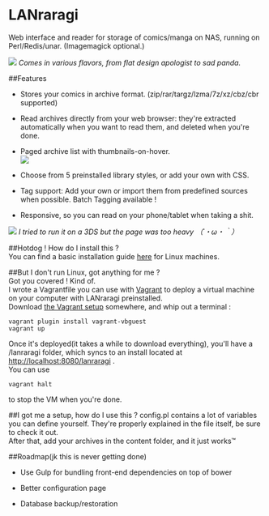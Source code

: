 LANraragi
============

Web interface and reader for storage of comics/manga on NAS, running on Perl/Redis/unar. (Imagemagick optional.)  

![](https://a.pomf.cat/vpqvmq.png)
*Comes in various flavors, from flat design apologist to sad panda.*  

##Features

* Stores your comics in archive format. (zip/rar/targz/lzma/7z/xz/cbz/cbr supported)  

* Read archives directly from your web browser: they're extracted automatically when you want to read them, and deleted when you're done. 

* Paged archive list with thumbnails-on-hover.  
![](https://a.pomf.cat/jooipu.png)

* Choose from 5 preinstalled library styles, or add your own with CSS.      

* Tag support: Add your own or import them from predefined sources when possible. Batch Tagging available !  

* Responsive, so you can read on your phone/tablet when taking a shit.  

![](https://a.pomf.cat/czkfyn.png)
*I tried to run it on a 3DS but the page was too heavy （´・ω・｀）*  

	
##Hotdog ! How do I install this ?  
You can find a basic installation guide [here](https://github.com/Difegue/LANraragi/blob/master/tools/Install.md) for Linux machines.  

##But I don't run Linux, got anything for me ?  
Got you covered ! Kind of.  
I wrote a Vagrantfile you can use with [Vagrant](https://www.vagrantup.com/downloads.html) to deploy a virtual machine on your computer with LANraragi preinstalled.  
Download [the Vagrant setup](https://github.com/Difegue/LANraragi/raw/master/tools/VagrantSetup) somewhere, and whip out a terminal :
```
vagrant plugin install vagrant-vbguest
vagrant up
```
Once it's deployed(it takes a while to download everything), you'll have a /lanraragi folder, which syncs to an install located at [http://localhost:8080/lanraragi](http://localhost:8080/lanraragi) .  
You can use 
```
vagrant halt
```  
to stop the VM when you're done.

##I got me a setup, how do I use this ?
config.pl contains a lot of variables you can define yourself. They're properly explained in the file itself, be sure to check it out.  
After that, add your archives in the content folder, and it just works™


##Roadmap(jk this is never getting done)  

* Use Gulp for bundling front-end dependencies on top of bower  

* Better configuration page  

* Database backup/restoration  

